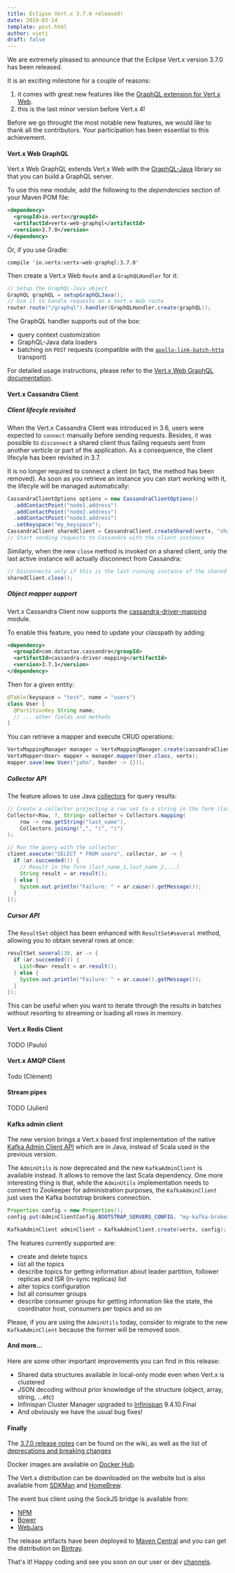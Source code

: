 ```yaml
---
title: Eclipse Vert.x 3.7.0 released!
date: 2019-03-14
template: post.html
author: vietj
draft: false
---
```


We are extremely pleased to announce that the Eclipse Vert.x version 3.7.0 has been released.

It is an exciting milestone for a couple of reasons:

1. it comes with great new features like the [GraphQL extension for Vert.x Web](#vertx-web-graphql).
2. this is the last minor version before Vert.x 4! 

Before we go throught the most notable new features, we would like to thank all the contributors.
Your participation has been essential to this achievement.

#### <a id="vertx-web-graphql">Vert.x Web GraphQL</a>

Vert.x Web GraphQL extends Vert.x Web with the [GraphQL-Java](https://www.graphql-java.com) library so that you can build a GraphQL server.

To use this new module, add the following to the _dependencies_ section of your Maven POM file:

```xml
<dependency>
  <groupId>io.vertx</groupId>
  <artifactId>vertx-web-graphql</artifactId>
  <version>3.7.0</version>
</dependency>
```

Or, if you use Gradle:

```
compile 'io.vertx:vertx-web-graphql:3.7.0'
```

Then create a Vert.x Web `Route` and a `GraphQLHandler` for it:
     
```java
// Setup the GraphQL-Java object
GraphQL graphQL = setupGraphQLJava();
// Use it to handle requests on a Vert.x Web route 
router.route("/graphql").handler(GraphQLHandler.create(graphQL));
```

The GraphQL handler supports out of the box:

- query context customization
- GraphQL-Java data loaders
- batching on `POST` requests (compatible with the [`apollo-link-batch-http`](https://www.apollographql.com/docs/link/links/batch-http.html) transport)

For detailed usage instructions, please refer to the [Vert.x Web GraphQL documentation](/docs/vertx-web-graphql/java/).

#### Vert.x Cassandra Client

##### Client lifecyle revisited

When the Vert.x Cassandra Client was introduced in 3.6, users were expected to `connect` manually before sending requests.
Besides, it was possible to `disconnect` a shared client thus failing requests sent from another verticle or part of the application.
As a consequence, the client lifecyle has been revisited in 3.7.

It is no longer required to connect a client (in fact, the method has been removed).
As soon as you retrieve an instance you can start working with it, the lifecyle will be managed automatically:

```java
CassandraClientOptions options = new CassandraClientOptions()
  .addContactPoint("node1.address")
  .addContactPoint("node2.address")
  .addContactPoint("node3.address")
  .setKeyspace("my_keyspace");
CassandraClient sharedClient = CassandraClient.createShared(vertx, "sharedClientName", options);
// Start sending requests to Cassandra with the client instance
```

Similarly, when the new `close` method is invoked on a shared client, only the last active instance will actually disconnect from Cassandra:

```java
// Disconnects only if this is the last running instance of the shared client
sharedClient.close();
```

##### Object mapper support

Vert.x Cassandra Client now supports the [cassandra-driver-mapping](https://github.com/datastax/java-driver/tree/3.x/manual/object_mapper) module.

To enable this feature, you need to update your classpath by adding:

```xml
<dependency>
  <groupId>com.datastax.cassandra</groupId>
  <artifactId>cassandra-driver-mapping</artifactId>
  <version>3.7.1</version>
</dependency>
```

Then for a given entity: 

```java
@Table(keyspace = "test", name = "users")
class User {
  @PartitionKey String name;
  // ... other fields and methods 
}
```

You can retrieve a mapper and execute CRUD operations:

```java
VertxMappingManager manager = VertxMappingManager.create(cassandraClient);
VertxMapper<User> mapper = manager.mapper(User.class, vertx);
mapper.save(new User("john", hander -> {}));
```

##### Collector API 

The feature allows to use Java [collectors](https://docs.oracle.com/javase/8/docs/api/java/util/stream/Collector.html) for query results:

```java
// Create a collector projecting a row set to a string in the form (last_name_1,last_name_2,...)
Collector<Row, ?, String> collector = Collectors.mapping(
    row -> row.getString("last_name"),
    Collectors.joining(",", "(", ")")
);

// Run the query with the collector
client.execute("SELECT * FROM users", collector, ar -> {
  if (ar.succeeded()) {
    // Result in the form (last_name_1,last_name_2,...)
    String result = ar.result();
  } else {
    System.out.println("Failure: " + ar.cause().getMessage());
  }
});
```

##### Cursor API

The `ResultSet` object has been enhanced with `ResultSet#several` method, allowing you to obtain several rows at once:

```java
resultSet.several(30, ar -> {
  if (ar.succeeded()) {
    List<Row> result = ar.result();
  } else {
    System.out.println("Failure: " + ar.cause().getMessage());
  }
});
```

This can be useful when you want to iterate through the results in batches without resorting to streaming or loading all rows in memory.

#### Vert.x Redis Client

TODO (Paulo)

#### Vert.x AMQP Client

Todo (Clément)

#### Stream pipes

TODO (Julien)

#### Kafka admin client

The new version brings a Vert.x based first implementation of the native [Kafka Admin Client API](https://kafka.apache.org/documentation/#adminapi) which are in Java, instead of Scala used in the previous version.

The `AdminUtils` is now deprecated and the new `KafkaAdminClient` is available instead.
It allows to remove the last Scala dependency.
One more interesting thing is that, while the `AdminUtils` implementation needs to connect to Zookeeper for administration purposes, the `KafkaAdminClient` just uses the Kafka bootstrap brokers connection.

```java
Properties config = new Properties();
config.put(AdminClientConfig.BOOTSTRAP_SERVERS_CONFIG, "my-kafka-broker:9092");

KafkaAdminClient adminClient = KafkaAdminClient.create(vertx, config);
```

The features currently supported are:

- create and delete topics
- list all the topics
- describe topics for getting information about leader partition, follower replicas and ISR (in-sync replicas) list
- alter topics configuration
- list all consumer groups
- describe consumer groups for getting information like the state, the coordinator host, consumers per topics and so on

Please, if you are using the `AdminUtils` today, consider to migrate to the new `KafkaAdminClient` because the former will be removed soon.

#### And more...

Here are some other important improvements you can find in this release:

- Shared data structures available in local-only mode even when Vert.x is clustered
- JSON decoding without prior knowledge of the structure (object, array, string, ...etc)
- Infinispan Cluster Manager upgraded to [Infinispan](https://infinispan.org) 9.4.10.Final
- And obviously we have the usual bug fixes!

#### Finally

The [3.7.0 release notes](https://github.com/vert-x3/wiki/wiki/3.7.0-Release-Notes) can be found on the wiki, as well as the list of [deprecations and breaking changes](https://github.com/vert-x3/wiki/wiki/3.7.0-Deprecations-and-breaking-changes)

Docker images are available on [Docker Hub](https://hub.docker.com/u/vertx/).

The Vert.x distribution can be downloaded on the website but is also available from [SDKMan](http://sdkman.io/index.html) and [HomeBrew](http://brew.sh/).

The event bus client using the SockJS bridge is available from:

* [NPM](https://www.npmjs.com/package/vertx3-eventbus-client)
* [Bower](https://github.com/vert-x3/vertx-bus-bower)
* [WebJars](http://www.webjars.org/)

The release artifacts have been deployed to [Maven Central](http://search.maven.org/#search%7Cga%7C1%7Cg%3A%22io.vertx%22%20AND%20v%3A%223.7.0%22) and you can get the distribution on [Bintray](https://bintray.com/vertx/downloads/distribution/3.7.0/view).

That's it! Happy coding and see you soon on our user or dev [channels](https://vertx.io/community).
